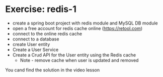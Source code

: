# Exercise: redis-1

* create a spring boot project with redis module and MySQL DB module
* open a free account for redis cache online (https://retool.com)
* connect to the online redis cache
* connect to a database 
* create User entity
* Create a User Service
* Create a Crud API for the User entity using the Redis cache	
	* Note - remove cache when user is updated and removed

You cand find the solution in the video lesson
